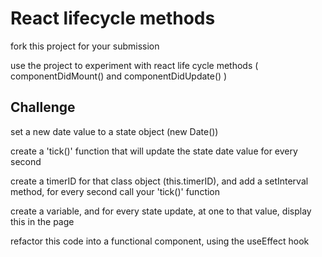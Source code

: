 # React lifecycle methods

fork this project for your submission

use the project to experiment with react life cycle methods ( componentDidMount() and componentDidUpdate() )


## Challenge

set a new date value to a state object (new Date())

create a 'tick()' function that will update the state date value for every second 

create a timerID for that class object (this.timerID), and add a setInterval method, for every second call your 'tick()' function

create a variable, and for every state update, at one to that value, display this in the page

refactor this code into a functional component, using the useEffect hook